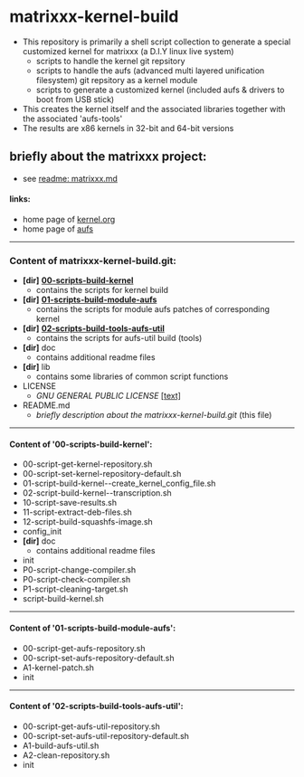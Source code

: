 # matrixxx-kernel-build
- This repository is primarily a shell script collection to generate a special
  customized kernel for matrixxx (a D.I.Y linux live system)
  - scripts to handle the kernel git repsitory
  - scripts to handle the aufs (advanced multi layered unification filesystem)
    git repsitory as a kernel module
  - scripts to generate a customized kernel
    (included aufs & drivers to boot from USB stick)
- This creates the kernel itself and the associated libraries together
  with the associated 'aufs-tools'
- The results are x86 kernels in 32-bit and 64-bit versions

## briefly about the matrixxx project:
- see [readme: matrixxx.md](./doc/readme-matrixxx.md)

<!--
## briefly about the kernel-build process and usage:
- see [readme: kernel-build process](./doc/readme-process.md)
- see [readme: usage](./doc/readme-usage.md)
-->

#### links:
- home page of [kernel.org][kernel]
- home page of [aufs][]

<!-- *********************************************************************** -->
[kernel]: https://kernel.org/
[aufs]: https://aufs.sourceforge.net/

********************************************************************************
### Content of matrixxx-kernel-build.git:
- **[dir]**
  **[00-scripts-build-kernel](#build-kernel)**
  - contains the scripts for kernel build
- **[dir]**
  **[01-scripts-build-module-aufs](#build-module-aufs)**
  - contains the scripts for module aufs patches of corresponding kernel
- **[dir]**
  **[02-scripts-build-tools-aufs-util](#build-tools-aufs-util)**
  - contains the scripts for aufs-util build (tools)
- **[dir]** doc
  - contains additional readme files
- **[dir]** lib
  - contains some libraries of common script functions
- LICENSE
  - *GNU GENERAL PUBLIC LICENSE* [[text]](LICENSE)
- README.md
  - *briefly description about the matrixxx-kernel-build.git* (this file)

********************************************************************************
#### Content of '00-scripts-build-kernel': <a name="build-kernel"/>
- 00-script-get-kernel-repository.sh
- 00-script-set-kernel-repository-default.sh
- 01-script-build-kernel--create_kernel_config_file.sh
- 02-script-build-kernel--transcription.sh
- 10-script-save-results.sh
- 11-script-extract-deb-files.sh
- 12-script-build-squashfs-image.sh
- config_init
- **[dir]** doc
  - contains additional readme files
- init
- P0-script-change-compiler.sh
- P0-script-check-compiler.sh
- P1-script-cleaning-target.sh
- script-build-kernel.sh

********************************************************************************
#### Content of '01-scripts-build-module-aufs': <a name="build-module-aufs"/>
- 00-script-get-aufs-repository.sh
- 00-script-set-aufs-repository-default.sh
- A1-kernel-patch.sh
- init

********************************************************************************
#### Content of '02-scripts-build-tools-aufs-util': <a name="build-tools-aufs-util"/>
- 00-script-get-aufs-util-repository.sh
- 00-script-set-aufs-util-repository-default.sh
- A1-build-aufs-util.sh
- A2-clean-repository.sh
- init
